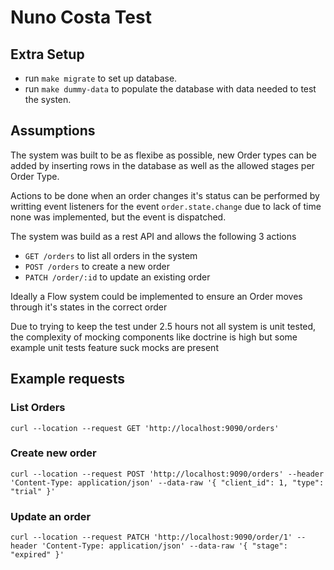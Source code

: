 Nuno Costa Test
===============

Extra Setup
------

> 

* run `make migrate` to set up database.
* run `make dummy-data` to populate the database with data needed to test the systen.


Assumptions
-----------
The system was built to be as flexibe as possible, new Order types can be added by inserting rows in the database as well as the allowed stages per Order Type.

Actions to be done when an order changes it's status can be performed by writting event listeners for the event `order.state.change` due to lack of time none was implemented, but the 
event is dispatched.

The system was build as a rest API and allows the following 3 actions

* `GET /orders` to list all orders in the system
* `POST /orders` to create a new order
* `PATCH /order/:id` to update an existing order

Ideally a Flow system could be implemented to ensure an Order moves through it's states in the correct order

Due to trying to keep the test under 2.5 hours not all system is unit tested, the complexity of mocking components like doctrine is high but some example unit tests feature suck mocks are present

Example requests
----------------
### List Orders
`curl --location --request GET 'http://localhost:9090/orders'`

### Create new order
`curl --location --request POST 'http://localhost:9090/orders' --header 'Content-Type: application/json' --data-raw '{ "client_id": 1, "type": "trial" }' `

### Update an order
`curl --location --request PATCH 'http://localhost:9090/order/1' --header 'Content-Type: application/json' --data-raw '{ "stage": "expired" }' `


